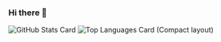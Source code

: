 ### Hi there 👋

![GitHub Stats Card](https://github-readme-stats.vercel.app/api?username=twtwtw-gj&count_private=true&theme=dracula)
![Top Languages Card (Compact layout)](https://github-readme-stats.vercel.app/api/top-langs/?username=twtwtw-gj&layout=compact&langs_count=10)

<!--
**twtwtw-gj/twtwtw-gj** is a ✨ _special_ ✨ repository because its `README.md` (this file) appears on your GitHub profile.

Here are some ideas to get you started:

- 🔭 I’m currently working on ...
- 🌱 I’m currently learning ...
- 👯 I’m looking to collaborate on ...
- 🤔 I’m looking for help with ...
- 💬 Ask me about ...
- 📫 How to reach me: ...
- 😄 Pronouns: ...
- ⚡ Fun fact: ...
-->
